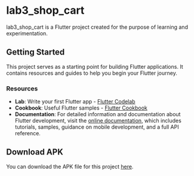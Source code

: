 # lab3_shop_cart

lab3_shop_cart is a Flutter project created for the purpose of learning and experimentation.

## Getting Started

This project serves as a starting point for building Flutter applications. It contains resources and guides to help you begin your Flutter journey.

### Resources

- **Lab**: Write your first Flutter app - [Flutter Codelab](https://docs.flutter.dev/get-started/codelab)
- **Cookbook**: Useful Flutter samples - [Flutter Cookbook](https://docs.flutter.dev/cookbook)
- **Documentation**: For detailed information and documentation about Flutter development, visit the [online documentation](https://docs.flutter.dev/), which includes tutorials, samples, guidance on mobile development, and a full API reference.

## Download APK
You can download the APK file for this project [here](https://drive.google.com/file/d/1bIibGXu-J2XjiDatRVVxR2o_yNLPXsV0/view?usp=sharing).
